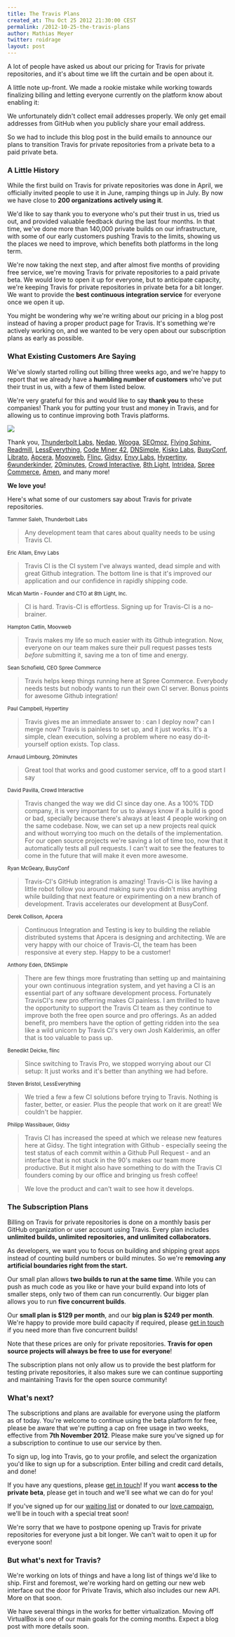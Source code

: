 ```yaml
---
title: The Travis Plans
created_at: Thu Oct 25 2012 21:30:00 CEST
permalink: /2012-10-25-the-travis-plans
author: Mathias Meyer
twitter: roidrage
layout: post
---
```

A lot of people have asked us about our pricing for Travis for private
repositories, and it's about time we lift the curtain and be open about it.

A little note up-front. We made a rookie mistake while working towards
finalizing billing and letting everyone currently on the platform know about
enabling it:

We unfortunately didn't collect email addresses properly. We only get email
addresses from GitHub when you publicly share your email address.

So we had to include this blog post in the build emails to announce our
plans to transition Travis for private repositories from a private beta to a
paid private beta.

### A Little History

While the first build on Travis for private repositories was done in April, we
officially invited people to use it in June, ramping things up in July. By now
we have close to **200 organizations actively using it**.

We'd like to say thank you to everyone who's put their trust in us, tried us
out, and provided valuable feedback during the last four months. In that time,
we've done more than 140,000 private builds on our infrastructure, with some of
our early customers pushing Travis to the limits, showing us the places we need
to improve, which benefits both platforms in the long term.

We're now taking the next step, and after almost five months of providing free
service, we're moving Travis for private repositories to a paid private beta. We
would love to open it up for everyone, but to anticipate capacity, we're keeping
Travis for private repositories in private beta for a bit longer. We want to
provide the **best continuous integration service** for everyone once we open it
up.

You might be wondering why we're writing about our pricing in a blog post
instead of having a proper product page for Travis. It's something we're
actively working on, and we wanted to be very open about our subscription plans
as early as possible.

### What Existing Customers Are Saying

We've slowly started rolling out billing three weeks ago, and we're happy to
report that we already have a **humbling number of customers** who've put their
trust in us, with a few of them listed below.

We're very grateful for this and would like to say **thank you** to these
companies! Thank you for putting your trust and money in Travis, and for
allowing us to continue improving both Travis platforms.

![](/images/awesome_customers.jpg)

Thank you, [Thunderbolt Labs](http://thunderboltlabs.com),
[Nedap](http://www.nedap.com), [Wooga](http://www.wooga.com),
[SEOmoz](http://www.seomoz.com), [Flying
Sphinx](http://flying-sphinx.com), [Readmill](http://readmill.com),
[LessEverything](http://lesseverything.com), [Code Miner
42](http://www.codeminer42.com/), [DNSimple](https://dnsimple.com/), [Kisko
Labs](http://kiskolabs.com/), [BusyConf](http://busyconf.com),
[Librato](http://librato.com), [Apcera](http://apcera.com),
[Moovweb](http://www.moovweb.com), [Flinc](https://flinc.org),
[Gidsy](http://gidsy.com), [Envy Labs](http://envylabs.com),
[Hypertiny](http://www.hypertiny.com),
[6wunderkinder](http://6wunderkinder.com), [20minutes](http://20minutes.fr),
[Crowd Interactive](http://crowdint.com), [8th Light](http://www.8thlight.com),
[Intridea](http://intridea.com), [Spree Commerce](http://www.spreecommerce.com),
[Amen](http://getamen.com), and many more!

**We love you!**

Here's what some of our customers say about Travis for private repositories.

<small class="author">Tammer Saleh, Thunderbolt Labs</small>

> Any development team that cares about quality needs to be using Travis CI.

<small class="author">Eric Allam, Envy Labs</small>

> Travis CI is the CI system I've always wanted, dead simple and with great
> Github integration. The bottom line is that it's improved our application and
> our confidence in rapidly shipping code.

<small class="author">Micah Martin - Founder and CTO at 8th Light, Inc.</small>

> CI is hard. Travis-CI is effortless. Signing up for Travis-CI is a no-brainer.

<small class="author">Hampton Catlin, Moovweb</small>

> Travis makes my life so much easier with its Github integration. Now, everyone
> on our team makes sure their pull request passes tests *before* submitting it,
> saving me a ton of time and energy.

<small class="author">Sean Schofield, CEO Spree Commerce</small>

> Travis helps keep things running here at Spree Commerce. Everybody
> needs tests but nobody wants to run their own CI server. Bonus points
> for awesome Github integration!

<small class="author">Paul Campbell, Hypertiny</small>

> Travis gives me an immediate answer to : can I deploy now? can I merge
> now? Travis is painless to set up, and it just works. It's a simple,
> clean execution, solving a problem where no easy do-it-yourself option
> exists. Top class.

<small class="author">Arnaud Limbourg, 20minutes</small>

> Great tool that works and good customer service, off to a good start I say

<small class="author">David Pavilla, Crowd Interactive</small>

> Travis changed the way we did CI since day one. As a 100% TDD company, it is
> very important for us to always know if a build is good or bad, specially
> because there's always at least 4 people working on the same codebase. Now, we
> can set up a new projects real quick and without worrying too much on the
> details of the implementation. For our open source projects we're saving a lot
> of time too, now that it automatically tests all pull requests. I can't wait
> to see the features to come in the future that will make it even more awesome.

<small class="author">Ryan McGeary, BusyConf</small>

> Travis-CI's GitHub integration is amazing! Travis-Ci is like having a little
> robot follow you around making sure you didn't miss anything while building
> that next feature or expirimenting on a new branch of development. Travis
> accelerates our development at BusyConf.

<small class="author">Derek Collison, Apcera</small>

> Continuous Integration and Testing is key to building the reliable distributed
> systems that Apcera is designing and architecting.
> We are very happy with our choice of Travis-CI, the team has been responsive at
> every step. Happy to be a customer!

<small class="author">Anthony Eden, DNSimple</small>

> There are few things more frustrating than setting up and maintaining your own
> continuous integration system, and yet having a CI is an essential part of any
> software development process. Fortunately TravisCI's new pro offerring makes
> CI painless. I am thrilled to have the opportunity to support the Travis CI
> team as they continue to improve both the free open source and pro offerings.
> As an added benefit, pro members have the option of getting ridden into the
> sea like a wild unicorn by Travis CI's very own Josh Kalderimis, an offer that
> is too valuable to pass up.

<small class="author">Benedikt Deicke, flinc</small>

> Since switching to Travis Pro, we stopped worrying about our CI setup: It just
> works and it's better than anything we had before.

<small class="author">Steven Bristol, LessEverything</small>

> We tried a few a few CI solutions before trying to Travis. Nothing
> is faster, better, or easier. Plus the people that work on it are
> great! We couldn't be happier.

<small class="author">Philipp Wassibauer, Gidsy</small>

> Travis CI has increased the speed at which we release new features here at
> Gidsy. 
> The tight integration with Github - especially seeing the test status of each
> commit within a Github Pull Request - and an interface that is not stuck in the
> 90's makes our team more productive. But it might also have something to do with
> the Travis CI founders coming by our office and bringing us fresh coffee!

> We love the product and can't wait to see how it develops.

### The Subscription Plans

Billing on Travis for private repositories is done on a monthly basis per
GitHub organization or user account using Travis. Every plan includes **unlimited
builds, unlimited repositories, and unlimited collaborators.**

As developers, we want you to focus on building and shipping great apps instead
of counting build numbers or build minutes. So we're **removing any artificial
boundaries right from the start.**

Our small plan allows **two builds to run at the same time**. While you can push as
much code as you like or have your build expand into lots of smaller steps, only
two of them can run concurrently. Our bigger plan allows you to run **five
concurrent builds**.

Our **small plan is $129 per month**, and our **big plan is $249 per month**.
We're happy to provide more build capacity if required, please [get in
touch](mailto:support@travis-ci.com) if you need more than five concurrent
builds!

Note that these prices are only for private repositories. **Travis for open
source projects will always be free to use for everyone**!
  
The subscription plans not only allow us to provide the best platform for
testing private repositories, it also makes sure we can continue supporting and
maintaining Travis for the open source community!

### What's next?

The subscriptions and plans are available for everyone using the platform as of
today. You're welcome to continue using the beta platform for free, please be aware
that we're putting a cap on free usage in two weeks, effective from
**7th November 2012**. Please make sure you've signed up for a subscription to
continue to use our service by then.

To sign up, log into Travis, go to your profile, and select the organization
you'd like to sign up for a subscription. Enter billing and credit card details,
and done!

If you have any questions, please [get in touch](mailto:support@travis-ci.com)!
If you want **access to the private beta**, please get in touch and we'll see what
we can do for you!

If you've signed up for our [waiting list](http://beta.travis-ci.com) or donated
to our [love campaign](https://love.travis-ci.org), we'll be in touch with a special treat soon!

We're sorry that we have to postpone opening up Travis for private repositories
for everyone just a bit longer. We can't wait to open it up for everyone soon!

### But what's next for Travis?

We're working on lots of things and have a long list of things we'd like to
ship. First and foremost, we're working hard on getting our new web interface
out the door for Private Travis, which also includes our new API. More on that
soon.

We have several things in the works for better virtualization. Moving off
VirtualBox is one of our main goals for the coming months. Expect a blog post
with more details soon.
